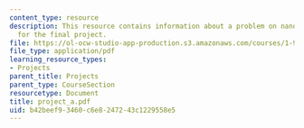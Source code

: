 ```yaml
---
content_type: resource
description: This resource contains information about a problem on nanowire mechanics
  for the final project.
file: https://ol-ocw-studio-app-production.s3.amazonaws.com/courses/1-978-from-nano-to-macro-introduction-to-atomistic-modeling-techniques-january-iap-2007/b42beef93460c6e8247243c1229558e5_project_a.pdf
file_type: application/pdf
learning_resource_types:
- Projects
parent_title: Projects
parent_type: CourseSection
resourcetype: Document
title: project_a.pdf
uid: b42beef9-3460-c6e8-2472-43c1229558e5
---
```

